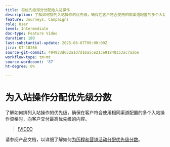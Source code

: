 ```yaml
---
title: 将优先级得分分配给入站操作
description: 了解如何排列入站操作的优先级，确保在客户符合使用相同渠道配置的多个入站操作资格时，向客户交付最高优先级的内容。
feature: Journeys, Campaigns
role: User
level: Intermediate
doc-type: Feature Video
duration: 180
last-substantial-update: 2025-06-07T00:00:00Z
jira: KT-18266
source-git-commit: 494923d652a1d7d16a5ce21ce91840353ac7aabe
workflow-type: tm+mt
source-wordcount: '87'
ht-degree: 0%

---
```



# 为入站操作分配优先级分数

了解如何排列入站操作的优先级，确保在客户符合使用相同渠道配置的多个入站操作资格时，向客户交付最高优先级的内容。

>[!VIDEO](https://video.tv.adobe.com/v/3445011/?learn=on&enablevpops&captions=chi_hans)

请参阅产品文档，以详细了解如何[为历程和营销活动分配优先级分数](https://experienceleague.adobe.com/zh-hans/docs/journey-optimizer/using/conflict-prioritization/priority-scores)。
